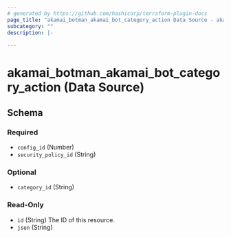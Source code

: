 ```yaml
---
# generated by https://github.com/hashicorp/terraform-plugin-docs
page_title: "akamai_botman_akamai_bot_category_action Data Source - akamai"
subcategory: ""
description: |-
  
---
```


# akamai_botman_akamai_bot_category_action (Data Source)





<!-- schema generated by tfplugindocs -->
## Schema

### Required

- `config_id` (Number)
- `security_policy_id` (String)

### Optional

- `category_id` (String)

### Read-Only

- `id` (String) The ID of this resource.
- `json` (String)
